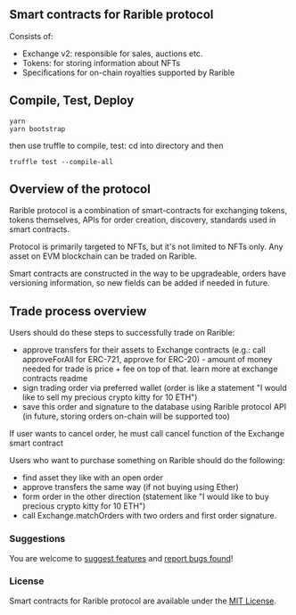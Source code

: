 ## Smart contracts for Rarible protocol

Consists of:

- Exchange v2: responsible for sales, auctions etc.
- Tokens: for storing information about NFTs
- Specifications for on-chain royalties supported by Rarible

## Compile, Test, Deploy

```shell
yarn
yarn bootstrap
```

then use truffle to compile, test: cd into directory and then

```shell
truffle test --compile-all
```

## Overview of the protocol

Rarible protocol is a combination of smart-contracts for exchanging tokens, tokens themselves, APIs for order creation, discovery, standards used in smart contracts.

Protocol is primarily targeted to NFTs, but it's not limited to NFTs only. Any asset on EVM blockchain can be traded on Rarible.

Smart contracts are constructed in the way to be upgradeable, orders have versioning information, so new fields can be added if needed in future.

## Trade process overview

Users should do these steps to successfully trade on Rarible:

- approve transfers for their assets to Exchange contracts (e.g.: call approveForAll for ERC-721, approve for ERC-20) - amount of money needed for trade is price + fee on top of that. learn more at exchange contracts readme
- sign trading order via preferred wallet (order is like a statement "I would like to sell my precious crypto kitty for 10 ETH")
- save this order and signature to the database using Rarible protocol API (in future, storing orders on-chain will be supported too)

If user wants to cancel order, he must call cancel function of the Exchange smart contract

Users who want to purchase something on Rarible should do the following:

- find asset they like with an open order
- approve transfers the same way (if not buying using Ether)
- form order in the other direction (statement like "I would like to buy precious crypto kitty for 10 ETH")
- call Exchange.matchOrders with two orders and first order signature. 

### Suggestions

You are welcome to [suggest features](https://github.com/rarible/protocol/discussions) and [report bugs found](https://github.com/rarible/protocol/issues)!

### License

Smart contracts for Rarible protocol are available under the [MIT License](LICENSE.md).